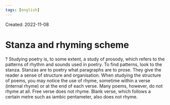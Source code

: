 ```yaml
---
tags: [english] 
---
```

Created: 2022-11-08

# Stanza and rhyming scheme
?
Studying poetry is, to some extent, a study of prosody, which refers to the patterns of rhythm and sounds used in poetry. To find patterns, look to the stanza. Stanzas are to poetry what paragraphs are to prose. They give the reader a sense of structure and organisation. When studying the structure of poems, you may notice the use of rhyme, sometime within a verse (internal rhyme) or at the end of each verse. Many poems, however, do not rhyme at all. Free verse does not rhyme. Blank verse, which follows a certain metre such as iambic pentameter, also does not rhyme. 
<!--SR:!2022-12-05,16,230-->
